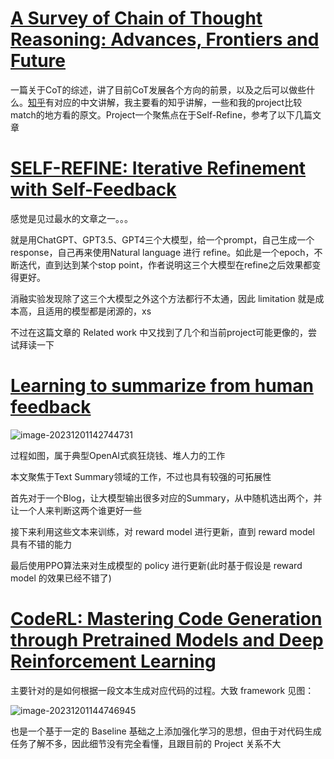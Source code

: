 # [A Survey of Chain of Thought Reasoning: Advances, Frontiers and Future](https://arxiv.org/pdf/2309.15402.pdf)

一篇关于CoT的综述，讲了目前CoT发展各个方向的前景，以及之后可以做些什么。[知乎](https://zhuanlan.zhihu.com/p/664263382)有对应的中文讲解，我主要看的知乎讲解，一些和我的project比较match的地方看的原文。Project一个聚焦点在于Self-Refine，参考了以下几篇文章



# [SELF-REFINE: Iterative Refinement with Self-Feedback](https://arxiv.org/pdf/2303.17651.pdf)

感觉是见过最水的文章之一。。。

就是用ChatGPT、GPT3.5、GPT4三个大模型，给一个prompt，自己生成一个response，自己再来使用Natural language 进行 refine。如此是一个epoch，不断迭代，直到达到某个stop point，作者说明这三个大模型在refine之后效果都变得更好。

消融实验发现除了这三个大模型之外这个方法都行不太通，因此 limitation 就是成本高，且适用的模型都是闭源的，xs

不过在这篇文章的 Related work 中又找到了几个和当前project可能更像的，尝试拜读一下



# [Learning to summarize from human feedback](https://proceedings.neurips.cc/paper/2020/file/1f89885d556929e98d3ef9b86448f951-Paper.pdf)

![image-20231201142744731](RL.png)

过程如图，属于典型OpenAI式疯狂烧钱、堆人力的工作

本文聚焦于Text Summary领域的工作，不过也具有较强的可拓展性

首先对于一个Blog，让大模型输出很多对应的Summary，从中随机选出两个，并让一个人来判断这两个谁更好一些

接下来利用这些文本来训练，对 reward model 进行更新，直到 reward model 具有不错的能力

最后使用PPO算法来对生成模型的 policy 进行更新(此时基于假设是 reward model 的效果已经不错了)



# [CodeRL: Mastering Code Generation through Pretrained Models and Deep Reinforcement Learning](https://arxiv.org/pdf/2207.01780.pdf)

主要针对的是如何根据一段文本生成对应代码的过程。大致 framework 见图：

![image-20231201144746945](CodeRL.png)

也是一个基于一定的 Baseline 基础之上添加强化学习的思想，但由于对代码生成任务了解不多，因此细节没有完全看懂，且跟目前的 Project 关系不大



